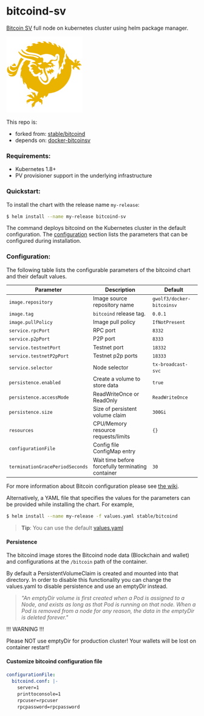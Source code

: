 # bitcoind-sv 

[Bitcoin SV](https://bitcoinsv.io/) full node on kubernetes cluster using helm package manager. 

<img src="./bsv.png" alt="plug" width="200"/>

This repo is:
- forked from: [stable/bitcoind](https://github.com/helm/charts/tree/master/stable/bitcoind) 
- depends on: [docker-bitcoinsv](https://github.com/mrz1836/docker-bitcoinsv) 


### Requirements:

- Kubernetes 1.8+
- PV provisioner support in the underlying infrastructure

### Quickstart:

To install the chart with the release name `my-release`:

```bash
$ helm install --name my-release bitcoind-sv
```

The command deploys bitcoind on the Kubernetes cluster in the default configuration.
The [configuration](#configuration) section lists the parameters that can be configured during installation.


### Configuration:

The following table lists the configurable parameters of the bitcoind chart and their default values.

Parameter                 	 	| Description                        				| Default
------------------------------- | ------------------------------------------------- | ----------------------------------------------------------
`image.repository`         		| Image source repository name       				| `gwolf3/docker-bitcoinsv`
`image.tag`                		| `bitcoind` release tag.            				| `0.0.1`
`image.pullPolicy`         		| Image pull policy                  				| `IfNotPresent`
`service.rpcPort`          		| RPC port                           				| `8332`
`service.p2pPort`          		| P2P port                           				| `8333`
`service.testnetPort`      		| Testnet port                       				| `18332`
`service.testnetP2pPort`   		| Testnet p2p ports                  				| `18333`
`service.selector`         		| Node selector                      				| `tx-broadcast-svc`
`persistence.enabled`      		| Create a volume to store data      				| `true`
`persistence.accessMode`   		| ReadWriteOnce or ReadOnly          				| `ReadWriteOnce`
`persistence.size`         		| Size of persistent volume claim    				| `300Gi`
`resources`                		| CPU/Memory resource requests/limits				| `{}`
`configurationFile`        		| Config file ConfigMap entry      				    |
`terminationGracePeriodSeconds` | Wait time before forcefully terminating container | `30`

For more information about Bitcoin configuration please see [the wiki](https://en.bitcoin.it/wiki/Running_Bitcoin#Bitcoin.conf_Configuration_File).

Alternatively, a YAML file that specifies the values for the parameters can be provided while installing the chart. For example,

```bash
$ helm install --name my-release -f values.yaml stable/bitcoind
```

> **Tip**: You can use the default [values.yaml](values.yaml)

#### Persistence

The bitcoind image stores the Bitcoind node data (Blockchain and wallet) and configurations at the `/bitcoin` path of the container.

By default a PersistentVolumeClaim is created and mounted into that directory. In order to disable this functionality
you can change the values.yaml to disable persistence and use an emptyDir instead.

> *"An emptyDir volume is first created when a Pod is assigned to a Node, and exists as long as that Pod is running on that node. When a Pod is removed from a node for any reason, the data in the emptyDir is deleted forever."*

!!! WARNING !!!

Please NOT use emptyDir for production cluster! Your wallets will be lost on container restart!

#### Customize bitcoind configuration file

```yaml
configurationFile:
  bitcoind.conf: |-
    server=1
    printtoconsole=1
    rpcuser=rpcuser
    rpcpassword=rpcpassword
```
